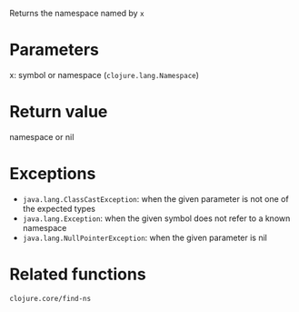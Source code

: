 Returns the namespace named by `x`

Parameters
==========
x: symbol or namespace (`clojure.lang.Namespace`)

Return value
============
namespace or nil

Exceptions
==========
- `java.lang.ClassCastException`: when the given parameter is not one of the expected types
- `java.lang.Exception`: when the given symbol does not refer to a known namespace
- `java.lang.NullPointerException`: when the given parameter is nil

Related functions
=================
`clojure.core/find-ns`
